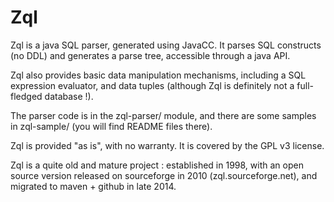 Zql
===

Zql is a java SQL parser, generated using JavaCC.
It parses SQL constructs (no DDL) and generates a parse tree, accessible through a java API.

Zql also provides basic data manipulation mechanisms, including a SQL expression evaluator, and data tuples
(although Zql is definitely not a full-fledged database !).

The parser code is in the zql-parser/ module, and there are some samples in zql-sample/ (you will find README files there).

Zql is provided "as is", with no warranty. It is covered by the GPL v3 license.

Zql is a quite old and mature project : established in 1998, with an open source version released on sourceforge in 2010 (zql.sourceforge.net),
and migrated to maven + github in late 2014.
